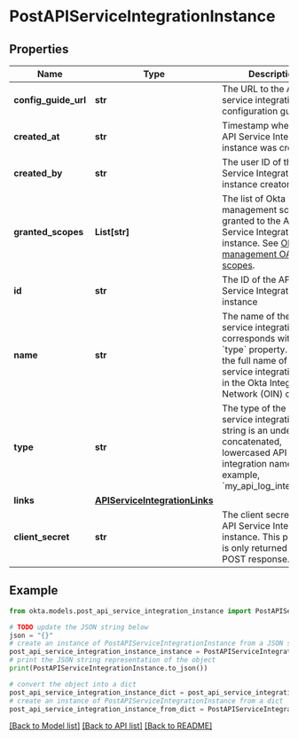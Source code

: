 # PostAPIServiceIntegrationInstance


## Properties

Name | Type | Description | Notes
------------ | ------------- | ------------- | -------------
**config_guide_url** | **str** | The URL to the API service integration configuration guide | [optional] [readonly] 
**created_at** | **str** | Timestamp when the API Service Integration instance was created | [optional] [readonly] 
**created_by** | **str** | The user ID of the API Service Integration instance creator | [optional] [readonly] 
**granted_scopes** | **List[str]** | The list of Okta management scopes granted to the API Service Integration instance. See [Okta management OAuth 2.0 scopes](/oauth2/#okta-admin-management). | [optional] 
**id** | **str** | The ID of the API Service Integration instance | [optional] [readonly] 
**name** | **str** | The name of the API service integration that corresponds with the &#x60;type&#x60; property. This is the full name of the API service integration listed in the Okta Integration Network (OIN) catalog. | [optional] [readonly] 
**type** | **str** | The type of the API service integration. This string is an underscore-concatenated, lowercased API service integration name. For example, &#x60;my_api_log_integration&#x60;. | [optional] 
**links** | [**APIServiceIntegrationLinks**](APIServiceIntegrationLinks.md) |  | [optional] 
**client_secret** | **str** | The client secret for the API Service Integration instance. This property is only returned in a POST response. | [optional] [readonly] 

## Example

```python
from okta.models.post_api_service_integration_instance import PostAPIServiceIntegrationInstance

# TODO update the JSON string below
json = "{}"
# create an instance of PostAPIServiceIntegrationInstance from a JSON string
post_api_service_integration_instance_instance = PostAPIServiceIntegrationInstance.from_json(json)
# print the JSON string representation of the object
print(PostAPIServiceIntegrationInstance.to_json())

# convert the object into a dict
post_api_service_integration_instance_dict = post_api_service_integration_instance_instance.to_dict()
# create an instance of PostAPIServiceIntegrationInstance from a dict
post_api_service_integration_instance_from_dict = PostAPIServiceIntegrationInstance.from_dict(post_api_service_integration_instance_dict)
```
[[Back to Model list]](../README.md#documentation-for-models) [[Back to API list]](../README.md#documentation-for-api-endpoints) [[Back to README]](../README.md)



